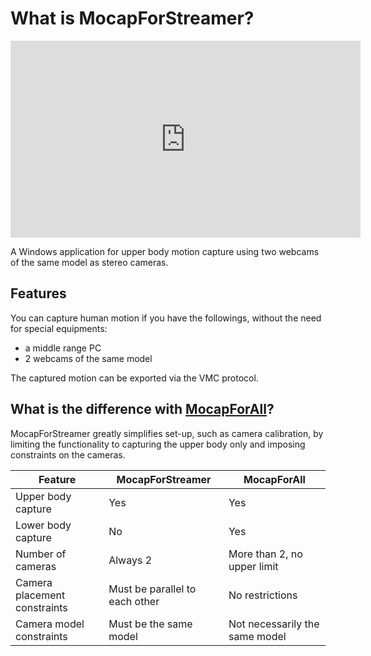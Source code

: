 # What is MocapForStreamer?

<iframe width="560" height="315" src="https://www.youtube.com/embed/PeQOcDB1x8A" title="YouTube video player" frameborder="0" allow="accelerometer; autoplay; clipboard-write; encrypted-media; gyroscope; picture-in-picture" allowfullscreen></iframe>

A Windows application for upper body motion capture using two webcams of the same model as stereo cameras.

## Features

You can capture human motion if you have the followings, without the need for special equipments:

- a middle range PC
- 2 webcams of the same model

The captured motion can be exported via the VMC protocol.

## What is the difference with [MocapForAll](https://akiya-research-institute.github.io/MocapForAll-Manual/)?

MocapForStreamer greatly simplifies set-up, such as camera calibration, by limiting the functionality to capturing the upper body only and imposing constraints on the cameras.

| Feature | MocapForStreamer | MocapForAll |
| ------- | ---------------- | ----------- |
| Upper body capture |Yes|Yes|
| Lower body capture |No|Yes|
| Number of cameras |Always 2 | More than 2, no upper limit |
| Camera placement constraints | Must be parallel to each other | No restrictions |
| Camera model constraints | Must be the same model | Not necessarily the same model |
